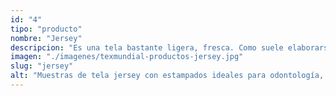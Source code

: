 ```yaml
---
id: "4"
tipo: "producto"
nombre: "Jersey"
descripcion: "Es una tela bastante ligera, fresca. Como suele elaborarse con 100% algodón, es suave al tacto y transpirable aunque también puede encontrarse combinada con un poco de poliéster o spandex. Es una excelente elección para elaborar sudaderas, camisetas, vestidos, faldas, pantalones, entre otros."
imagen: "./imagenes/texmundial-productos-jersey.jpg"
slug: "jersey"
alt: "Muestras de tela jersey con estampados ideales para odontología, enfermerías o ambientes para niños."
---
```

